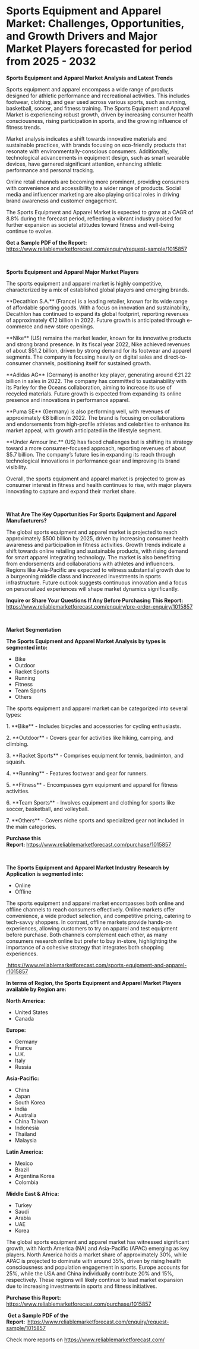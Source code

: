 <p><h1>Sports Equipment and Apparel Market: Challenges, Opportunities, and Growth Drivers and Major Market Players forecasted for period from 2025 - 2032</h1></p><p><strong>Sports Equipment and Apparel Market Analysis and Latest Trends</strong></p>
<p><p>Sports equipment and apparel encompass a wide range of products designed for athletic performance and recreational activities. This includes footwear, clothing, and gear used across various sports, such as running, basketball, soccer, and fitness training. The Sports Equipment and Apparel Market is experiencing robust growth, driven by increasing consumer health consciousness, rising participation in sports, and the growing influence of fitness trends.</p><p>Market analysis indicates a shift towards innovative materials and sustainable practices, with brands focusing on eco-friendly products that resonate with environmentally-conscious consumers. Additionally, technological advancements in equipment design, such as smart wearable devices, have garnered significant attention, enhancing athletic performance and personal tracking. </p><p>Online retail channels are becoming more prominent, providing consumers with convenience and accessibility to a wider range of products. Social media and influencer marketing are also playing critical roles in driving brand awareness and customer engagement. </p><p>The Sports Equipment and Apparel Market is expected to grow at a CAGR of 8.8% during the forecast period, reflecting a vibrant industry poised for further expansion as societal attitudes toward fitness and well-being continue to evolve.</p></p>
<p><strong>Get a Sample PDF of the Report:&nbsp;</strong> <a href="https://www.reliablemarketforecast.com/enquiry/request-sample/1015857?utm_campaign=3454&utm_medium=2&utm_source=Github&utm_content=ia&utm_term=04042025&utm_id=sports-equipment-and-apparel">https://www.reliablemarketforecast.com/enquiry/request-sample/1015857</a></p>
<p>&nbsp;</p>
<p><strong>Sports Equipment and Apparel Major Market Players</strong></p>
<p><p>The sports equipment and apparel market is highly competitive, characterized by a mix of established global players and emerging brands. </p><p>**Decathlon S.A.** (France) is a leading retailer, known for its wide range of affordable sporting goods. With a focus on innovation and sustainability, Decathlon has continued to expand its global footprint, reporting revenues of approximately €12 billion in 2022. Future growth is anticipated through e-commerce and new store openings.</p><p>**Nike** (US) remains the market leader, known for its innovative products and strong brand presence. In its fiscal year 2022, Nike achieved revenues of about $51.2 billion, driven by strong demand for its footwear and apparel segments. The company is focusing heavily on digital sales and direct-to-consumer channels, positioning itself for sustained growth.</p><p>**Adidas AG** (Germany) is another key player, generating around €21.22 billion in sales in 2022. The company has committed to sustainability with its Parley for the Oceans collaboration, aiming to increase its use of recycled materials. Future growth is expected from expanding its online presence and innovations in performance apparel.</p><p>**Puma SE** (Germany) is also performing well, with revenues of approximately €8 billion in 2022. The brand is focusing on collaborations and endorsements from high-profile athletes and celebrities to enhance its market appeal, with growth anticipated in the lifestyle segment.</p><p>**Under Armour Inc.** (US) has faced challenges but is shifting its strategy toward a more consumer-focused approach, reporting revenues of about $5.7 billion. The company’s future lies in expanding its reach through technological innovations in performance gear and improving its brand visibility.</p><p>Overall, the sports equipment and apparel market is projected to grow as consumer interest in fitness and health continues to rise, with major players innovating to capture and expand their market share.</p></p>
<p>&nbsp;</p>
<p><strong>What Are The Key Opportunities For Sports Equipment and Apparel Manufacturers?</strong></p>
<p><p>The global sports equipment and apparel market is projected to reach approximately $500 billion by 2025, driven by increasing consumer health awareness and participation in fitness activities. Growth trends indicate a shift towards online retailing and sustainable products, with rising demand for smart apparel integrating technology. The market is also benefitting from endorsements and collaborations with athletes and influencers. Regions like Asia-Pacific are expected to witness substantial growth due to a burgeoning middle class and increased investments in sports infrastructure. Future outlook suggests continuous innovation and a focus on personalized experiences will shape market dynamics significantly.</p></p>
<p><strong>Inquire or Share Your Questions If Any Before Purchasing This Report:</strong> <a href="https://www.reliablemarketforecast.com/enquiry/pre-order-enquiry/1015857?utm_campaign=3454&utm_medium=2&utm_source=Github&utm_content=ia&utm_term=04042025&utm_id=sports-equipment-and-apparel">https://www.reliablemarketforecast.com/enquiry/pre-order-enquiry/1015857</a></p>
<p>&nbsp;</p>
<p><strong>Market Segmentation</strong></p>
<p><strong>The Sports Equipment and Apparel Market Analysis by types is segmented into:</strong></p>
<p><ul><li>Bike</li><li>Outdoor</li><li>Racket Sports</li><li>Running</li><li>Fitness</li><li>Team Sports</li><li>Others</li></ul></p>
<p><p>The sports equipment and apparel market can be categorized into several types: </p><p>1. **Bike** - Includes bicycles and accessories for cycling enthusiasts.</p><p>2. **Outdoor** - Covers gear for activities like hiking, camping, and climbing.</p><p>3. **Racket Sports** - Comprises equipment for tennis, badminton, and squash.</p><p>4. **Running** - Features footwear and gear for runners.</p><p>5. **Fitness** - Encompasses gym equipment and apparel for fitness activities.</p><p>6. **Team Sports** - Involves equipment and clothing for sports like soccer, basketball, and volleyball.</p><p>7. **Others** - Covers niche sports and specialized gear not included in the main categories.</p></p>
<p><strong>Purchase this Report:&nbsp;</strong><a href="https://www.reliablemarketforecast.com/purchase/1015857?utm_campaign=3454&utm_medium=2&utm_source=Github&utm_content=ia&utm_term=04042025&utm_id=sports-equipment-and-apparel">https://www.reliablemarketforecast.com/purchase/1015857</a></p>
<p>&nbsp;</p>
<p><strong>The Sports Equipment and Apparel Market Industry Research by Application is segmented into:</strong></p>
<p><ul><li>Online</li><li>Offline</li></ul></p>
<p><p>The sports equipment and apparel market encompasses both online and offline channels to reach consumers effectively. Online markets offer convenience, a wide product selection, and competitive pricing, catering to tech-savvy shoppers. In contrast, offline markets provide hands-on experiences, allowing customers to try on apparel and test equipment before purchase. Both channels complement each other, as many consumers research online but prefer to buy in-store, highlighting the importance of a cohesive strategy that integrates both shopping experiences.</p></p>
<p><a href="https://www.reliablemarketforecast.com/sports-equipment-and-apparel-r1015857?utm_campaign=3454&utm_medium=2&utm_source=Github&utm_content=ia&utm_term=04042025&utm_id=sports-equipment-and-apparel">&nbsp;https://www.reliablemarketforecast.com/sports-equipment-and-apparel-r1015857</a></p>
<p><strong>In terms of Region, the Sports Equipment and Apparel Market Players available by Region are:</strong></p>
<p>
    <p> <strong> North America: </strong>
        <ul>
            <li>United States</li>
            <li>Canada</li>
        </ul>
        </p> 
    <p> <strong> Europe: </strong>
        <ul>
            <li>Germany</li>
            <li>France</li>
            <li>U.K.</li>
            <li>Italy</li>
            <li>Russia</li>
        </ul>
        </p> 
    <p> <strong> Asia-Pacific: </strong>
        <ul>
            <li>China</li>
            <li>Japan</li>
            <li>South Korea</li>
            <li>India</li>
            <li>Australia</li>
            <li>China Taiwan</li>
            <li>Indonesia</li>
            <li>Thailand</li>
            <li>Malaysia</li>
        </ul>
        </p> 
    <p> <strong> Latin America: </strong>
        <ul>
            <li>Mexico</li>
            <li>Brazil</li>
            <li>Argentina Korea</li>
            <li>Colombia</li>
        </ul>
        </p> 
    <p> <strong> Middle East & Africa: </strong>
        <ul>
            <li>Turkey</li>
            <li>Saudi</li>
            <li>Arabia</li>
            <li>UAE</li>
            <li>Korea</li>
        </ul>
    </p>
    </p>
<p><p>The global sports equipment and apparel market has witnessed significant growth, with North America (NA) and Asia-Pacific (APAC) emerging as key players. North America holds a market share of approximately 30%, while APAC is projected to dominate with around 35%, driven by rising health consciousness and population engagement in sports. Europe accounts for 25%, while the USA and China individually contribute 20% and 15%, respectively. These regions will likely continue to lead market expansion due to increasing investments in sports and fitness initiatives.</p></p>
<p><strong>Purchase this Report: </strong><a href="https://www.reliablemarketforecast.com/purchase/1015857?utm_campaign=3454&utm_medium=2&utm_source=Github&utm_content=ia&utm_term=04042025&utm_id=sports-equipment-and-apparel">https://www.reliablemarketforecast.com/purchase/1015857</a></p>
<p>&nbsp;<strong>Get a Sample PDF of the Report:&nbsp;&nbsp;</strong><a href="https://www.reliablemarketforecast.com/enquiry/request-sample/1015857?utm_campaign=3454&utm_medium=2&utm_source=Github&utm_content=ia&utm_term=04042025&utm_id=sports-equipment-and-apparel">https://www.reliablemarketforecast.com/enquiry/request-sample/1015857</a></p>
<p><strong></strong></p>
<p>Check more reports on <a href="https://www.reliablemarketforecast.com/?utm_campaign=3454&utm_medium=2&utm_source=Github&utm_content=ia&utm_term=04042025&utm_id=sports-equipment-and-apparel">https://www.reliablemarketforecast.com/</a></p>